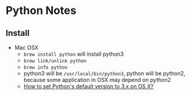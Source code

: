 # Python Notes
## Install
* Mac OSX
  - `brew install python` will install python3
  - `brew link/unlink python` 
  - `brew info python`
  - python3 will be `/usr/local/bin/python3`, python will be python2, because some application in OSX may depend on python2
  - [How to set Python's default version to 3.x on OS X?](https://stackoverflow.com/questions/18425379/how-to-set-pythons-default-version-to-3-x-on-os-x/18425592)
